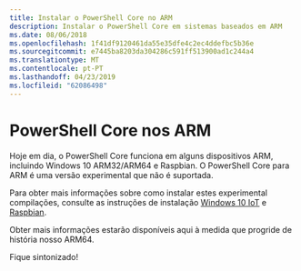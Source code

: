 ```yaml
---
title: Instalar o PowerShell Core no ARM
description: Instalar o PowerShell Core em sistemas baseados em ARM
ms.date: 08/06/2018
ms.openlocfilehash: 1f41df9120461da55e35dfe4c2ec4ddefbc5b36e
ms.sourcegitcommit: e7445ba8203da304286c591ff513900ad1c244a4
ms.translationtype: MT
ms.contentlocale: pt-PT
ms.lasthandoff: 04/23/2019
ms.locfileid: "62086498"
---
```

# <a name="powershell-core-on-arm"></a>PowerShell Core nos ARM

Hoje em dia, o PowerShell Core funciona em alguns dispositivos ARM, incluindo Windows 10 ARM32/ARM64 e Raspbian.
O PowerShell Core para ARM é uma versão experimental que não é suportada.

Para obter mais informações sobre como instalar estes experimental compilações, consulte as instruções de instalação [Windows 10 IoT](installing-powershell-core-on-windows.md#deploying-on-windows-iot) e [Raspbian](installing-powershell-core-on-linux.md#raspbian).

Obter mais informações estarão disponíveis aqui à medida que progride de história nosso ARM64.

Fique sintonizado!

